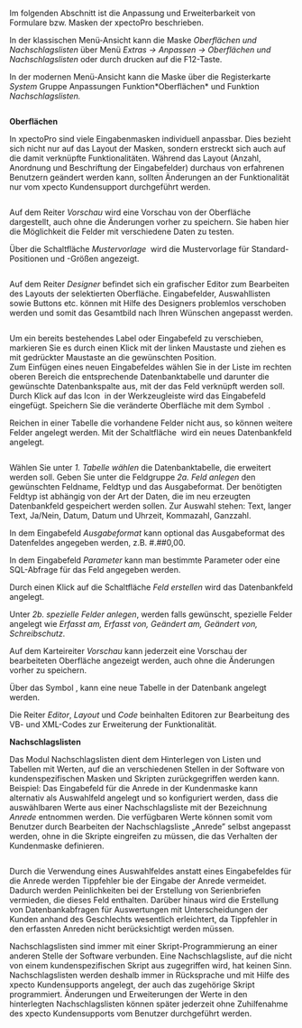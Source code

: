 <!DOCTYPE html>
<html>
<head>
<meta charset="utf-8">
<meta name="viewport" content="width=device-width, initial-scale=1.0">
<title>200_Oberflaechen_und_Nachschlagslisten.md</title>
<link rel="stylesheet" href="https://stackedit.io/res-min/themes/base.css" />
<script type="text/javascript" src="https://cdn.mathjax.org/mathjax/latest/MathJax.js?config=TeX-AMS_HTML"></script>
</head>
<body><div class="container"><p>Im folgenden Abschnitt ist die Anpassung und Erweiterbarkeit von Formulare bzw. Masken der xpectoPro beschrieben.</p>

<p>In der klassischen Menü-Ansicht kann die Maske <em>Oberflächen und Nachschlagslisten</em> über Menü <em>Extras → Anpassen → Oberflächen und Nachschlagslisten</em> oder durch drucken auf die F12-Taste.</p>

<p>In der modernen Menü-Ansicht kann die Maske über die Registerkarte <em>System</em> Gruppe Anpassungen Funktion*Oberflächen* und Funktion <em>Nachschlagslisten.</em></p>

<p><img src="http://xpecto.github.io/docs/img/img_1462178525763.png" alt="" title=""></p>

<p><strong>Oberflächen</strong></p>

<p>In xpectoPro sind viele Eingabenmasken individuell anpassbar. Dies bezieht sich nicht nur auf das Layout der Masken, sondern erstreckt sich auch auf die damit verknüpfte Funktionalitäten. Während das Layout (Anzahl, Anordnung und Beschriftung der Eingabefelder) durchaus von erfahrenen Benutzern geändert werden kann, sollten Änderungen an der Funktionalität nur vom xpecto Kundensupport durchgeführt werden. </p>

<p><img src="http://xpecto.github.io/docs/img/img_1462174447372.png" alt="" title=""></p>

<p>Auf dem Reiter <em>Vorschau</em> wird eine Vorschau von der Oberfläche dargestellt, auch ohne die Änderungen vorher zu speichern. Sie haben hier die Möglichkeit die Felder mit verschiedene Daten zu testen.</p>

<p>Über die Schaltfläche <em>Mustervorlage</em> <img src="http://xpecto.github.io/docs/img/img_1424264077326.png" alt="" title=""> wird die Mustervorlage für Standard-Positionen und -Größen angezeigt. </p>

<p><img src="http://xpecto.github.io/docs/img/img_1462174005141.png" alt="" title=""></p>

<p>Auf dem Reiter <em>Designer</em> befindet sich ein grafischer Editor zum Bearbeiten des Layouts der selektierten Oberfläche. Eingabefelder, Auswahllisten sowie Buttons etc. können mit Hilfe des Designers problemlos verschoben werden und somit das Gesamtbild nach Ihren Wünschen angepasst werden. </p>

<p><img src="http://xpecto.github.io/docs/img/img_1462174170782.png" alt="" title=""></p>

<p>Um ein bereits bestehendes Label oder Eingabefeld zu verschieben, markieren Sie es durch einen Klick mit der linken Maustaste und ziehen es mit gedrückter Maustaste an die gewünschten Position.  <br>
Zum Einfügen eines neuen Eingabefeldes wählen Sie in der Liste im rechten oberen Bereich die entsprechende Datenbanktabelle und darunter die gewünschte Datenbankspalte aus, mit der das Feld verknüpft werden soll. Durch Klick auf das  Icon <img src="http://xpecto.github.io/docs/img/img_1442578074569.png" alt="" title=""> in der Werkzeugleiste wird das Eingabefeld eingefügt. Speichern Sie die veränderte Oberfläche mit dem Symbol <img src="http://xpecto.github.io/docs/img/img_1442578440840.png" alt="" title=""> . </p>

<p>Reichen in einer Tabelle die vorhandene Felder nicht aus, so können weitere Felder angelegt werden. Mit der Schaltfläche <img src="http://xpecto.github.io/docs/img/img_1442580597049.png" alt="" title=""> wird ein neues Datenbankfeld angelegt.</p>

<p><img src="http://xpecto.github.io/docs/img/img_1442580545253.png" alt="" title=""></p>

<p>Wählen Sie unter <em>1. Tabelle wählen</em> die Datenbanktabelle, die erweitert werden soll. Geben Sie unter die Feldgruppe <em>2a. Feld anlegen</em> den gewünschten Feldname, Feldtyp und das Ausgabeformat. Der benötigten Feldtyp ist abhängig von der Art der Daten, die im neu erzeugten Datenbankfeld gespeichert werden sollen. Zur Auswahl stehen: Text, langer Text, Ja/Nein, Datum, Datum und Uhrzeit, Kommazahl, Ganzzahl.</p>

<p>In dem Eingabefeld <em>Ausgabeformat</em> kann optional das Ausgabeformat des Datenfeldes angegeben werden, z.B.  #.##0,00. </p>

<p>In dem Eingabefeld <em>Parameter</em> kann man bestimmte Parameter oder eine SQL-Abfrage für das Feld angegeben werden. </p>

<p>Durch einen Klick auf die Schaltfläche <em>Feld erstellen</em> wird das Datenbankfeld angelegt.</p>

<p>Unter <em>2b. spezielle Felder anlegen</em>, werden falls gewünscht, spezielle Felder angelegt wie <em>Erfasst am, Erfasst von, Geändert am, Geändert von, Schreibschutz</em>.</p>

<p>Auf dem Karteireiter <em>Vorschau</em> kann jederzeit eine Vorschau der bearbeiteten Oberfläche angezeigt werden, auch ohne die Änderungen vorher zu speichern.</p>

<p>Über das Symbol <img src="http://xpecto.github.io/docs/img/img_1442580639187.png" alt="" title="">, kann eine neue Tabelle in der Datenbank angelegt werden. </p>

<p>Die Reiter <em>Editor</em>, <em>Layout</em> und <em>Code</em> beinhalten Editoren zur Bearbeitung des VB- und XML-Codes zur Erweiterung der Funktionalität. </p>

<p><strong>Nachschlagslisten</strong></p>

<p>Das Modul Nachschlagslisten dient dem Hinterlegen von Listen und Tabellen mit Werten, auf die an verschiedenen Stellen in der Software von kundenspezifischen Masken und Skripten zurückgegriffen werden kann.  <br>
Beispiel: Das Eingabefeld für die Anrede in der Kundenmaske kann alternativ als Auswahlfeld angelegt und so konfiguriert werden, dass die auswählbaren Werte aus einer Nachschlagsliste mit der Bezeichnung <em>Anrede</em> entnommen werden. Die verfügbaren Werte können somit vom Benutzer durch Bearbeiten der Nachschlagsliste  „Anrede” selbst angepasst werden, ohne in die Skripte eingreifen zu müssen, die das Verhalten der Kundenmaske definieren.</p>

<p><img src="http://xpecto.github.io/docs/img/img_1442581536742.png" alt="" title=""></p>

<p>Durch die Verwendung eines Auswahlfeldes anstatt eines Eingabefeldes für die Anrede werden Tippfehler bie der Eingabe der Anrede vermeidet. Dadurch werden Peinlichkeiten bei der Erstellung von Serienbriefen vermieden, die dieses Feld enthalten. Darüber hinaus wird die Erstellung von Datenbankabfragen für Auswertungen mit Unterscheidungen der Kunden anhand des Geschlechts wesentlich erleichtert, da Tippfehler in den erfassten Anreden nicht berücksichtigt werden müssen.</p>

<p>Nachschlagslisten sind immer mit einer Skript-Programmierung an einer anderen Stelle der Software verbunden. Eine Nachschlagsliste, auf die nicht von einem kundenspezifischen Skript aus zugegriffen wird, hat keinen Sinn. Nachschlagslisten werden deshalb immer in Rücksprache und mit Hilfe des xpecto Kundensupports angelegt, der auch das zugehörige Skript programmiert. Änderungen und Erweiterungen der Werte in den hinterlegten Nachschlagslisten können später jederzeit ohne Zuhilfenahme des xpecto Kundensupports vom Benutzer durchgeführt werden. </p></div></body>
</html>
